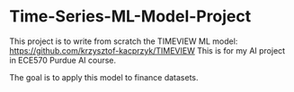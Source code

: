 # Time-Series-ML-Model-Project
This project is to write from scratch the TIMEVIEW ML model: https://github.com/krzysztof-kacprzyk/TIMEVIEW
This is for my AI project in ECE570 Purdue AI course.

The goal is to apply this model to finance datasets.

